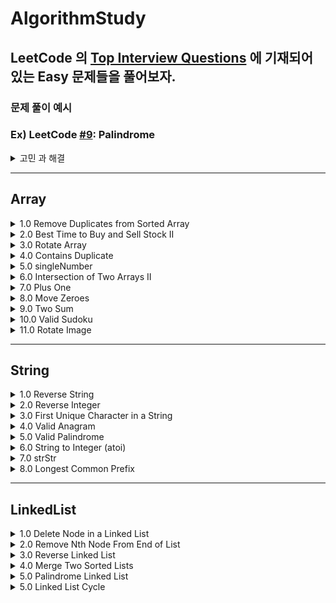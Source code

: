 # AlgorithmStudy

## LeetCode 의 [Top Interview Questions](https://leetcode.com/explore/interview/card/top-interview-questions-easy/) 에 기재되어 있는 Easy 문제들을 풀어보자. 

### 문제 풀이 예시 
### Ex) LeetCode [#9](https://leetcode.com/problems/palindrome-number/): Palindrome
<details>
<summary> 고민 과 해결</summary>
- 어떻게 x 의 integer 값을 뒤집을까?
 
    1.0: x 값을 10 으로 나눈 나머지 값, 첫째 (1의) 자리 값을 저장한다. 
    
    2.0: 10 으로 x 값을 나눈다 
    
    3.0: x 가 0 이 될때까지 1,2 번 프로세스를 반복한다. 
    
- x 가 음수일때는 어떻게 처리할까?
    - 음수일경우 어느조합이 오든 Palindrome(회문) 조건이 성립하지 않음으로 false 를 반환하게 처리.

- String 으로 변환을 하지 않고 어떻게 [Int] 에 있는 값들을 하나의 integer 값으로 만들수 있을까?
    - map 을 사용해서 해결
        
        ex) digit = [1,2,1] 
        
         digit.reduce(0,{$0*10 + $1}) 
        
        → 0 * 10 + 1 = 1 
        
        → 1 * 10 + 2 = 12 
        
        → 12*10 + 1 = 121
        
</details>

---- 
## Array
<details>
<summary>1.0 Remove Duplicates from Sorted Array</summary>

 [문제링크](https://leetcode.com/explore/interview/card/top-interview-questions-easy/92/array/727/)

 ### 고민 과 해결

- 이문제는 2가지의 유형으로 접근했다.

- 1.0 중복된 요소를 삭제하고 그 배열의 크기를 리턴해준다. (문제가 원하는 방법이 아님)
> Set 을 사용해서 배열의 중복된 요소를 없앤뒤 다시 increment 순서로 sort 해준다. 
```swift 
func removeDeplicates(_ nums: inout [Int]) -> Int { 
  nums = Array(Set(nums).sort({$0 < $1}))
  return nums.count
}
```

- 2.0 하지만 문제 지문에서 다음과 같이 명시했듯이 `"Since it is impossible to change the length of the array in some languages"`, 어떤 언어에선 배열의 크기를 바꿀수없다. 따라서 "In-place" 방식을 사용하여 문제를 해결하라고 한다. 

`고민`: 어떻게 중복된요소를 배열의 크기를 유지하면서 걸러낼수있을까?

### 시도1
> 접근 방식: 배열을 순회하면서 다음 요소값과 값이 같다면 다음요소의 값을요소값의 range 외 값으로 설정해주고 마지막에 filter 해준다. 

> 결과: 연속해서 2개 이상의 요소가 같은 값이면 중복된값을 바꾸어 줄수 없음 -> ex) [1,1,1] -> [1,101,1] 

### 시도2

> 접근방식 
> - `pointer` 라는 변수로 순서대로 정렬되어있는 요소들의 마지막 인덱스를 가르킨다. -> 초기값을 1로 설정해두어 0번째 요소와 비교가능하게 설정.
> - 배열을 순회하면서 중복으로 나열되어 있는 값과 다른값이 나올경우 배열의 `pointer` 인덱스에 바뀐 값을 대입해준다. 
> - 결과적으로 중복된 요소일때는 pass, 다른요소일때는 pointer 를 사용해 배열의 앞부분부터 순서대로 채워준다. 

```swift 
func removeDeplicates(_ nums: inout [Int]) -> Int { 
   var pointer = 1 
   for i in 1..<nums.count { 
    if nums[i] != nums[i-1] { 
     nums[pointer] = nums[i]
     pointer += 1
    }
   }
  return pointer
}
```

<img width="507" alt="image" src="https://user-images.githubusercontent.com/36659877/187836546-a099bf1a-06bf-43e0-81f2-704524dd5cf7.png">
</details>

 

<details>
<summary> 2.0 Best Time to Buy and Sell Stock II </summary>

`고민`: Brute Force 방법 말고 어떻게 문제에 접근할수 있을까? 

`근거`: Stock 을 산 날부터 팔아서 profit 을 낼수 있는 모든 경우의 수를 계산 해야하기 때문에 time complexity 가 On^n 이 된다. 

### 시도 
> `접근방식1`: 배열을 순회하면서 각 날짜마다 최대의 profit 을 더해준다. 

> `결과`: 한 날짜의 최대 profit 을 주는 selling 날짜만 구하면 다른 날짜에 팔아서 생기는 profit 의 조합을 구할수 없게 된다. 밑에 그림을 보면 `valley(i)` 와 `peak(j)` 값만 계산해준것과 같다.  

> `접근방식2`: Net Profit 구하기. 주어진 배열의 stock price 값들을 가지고 나올수 있는 profit 의 합을 구하는 방식이다. 

<img width="685" alt="image" src="https://user-images.githubusercontent.com/36659877/188079868-3036dfc6-5ade-49a0-835f-3e9da37bbf43.png">

> `결과`: 성공.

```swift
class Solution {
    func maxProfit(_ prices: [Int]) -> Int {
       var profit = 0 
       for i in 1..<prices.count { 
         if price[i] > price[i-1] { 
           profit += price[i] - price[i-1]
         }
       } 
       return profit
    }
}
```

Time Complexity =  `O(n)`

Space Complexity = `O(1)`
</details>

<details>
<summary>3.0 Rotate Array </summary>

[문제링크](https://leetcode.com/explore/interview/card/top-interview-questions-easy/92/array/646/)

`고민`: 오른쪽으로 요소를 옮길때 어떻게 다음 값을 저장해서 그 다음 인덱스에 대입해줄수 있을까? 

### 시도1
> 접근 방식: Extra Memory 를 사용해서 해결하는 방법
- 1.0 k 값의 range 는 0 <= k <= 10^5 이기 때문에 전체 배열의 크기와 나누어 떨어진 값을 구한다. (이 나머지 값은 오른쪽으로 shift 되어지는 횟수이다)

- 2.0 기존배열에 N 만큼 shift 되면 어떤 패턴을 갖는지 확인해본다. 
ex) Given : [1,2,3,4,5,6,7] , shift right by 3
-> [5,6,7,1,2,3,4], 예제배열의 패턴을 살펴보았을때 배열을 [5,6,7] 과 [1,2,3,4] 로 나눌수 있다. 

- 4.0 Nums 와 같은 크기를 가진 임시배열 `temp` 를 만들고 [5,6,7], [1,2,3,4] 를 차례대로 넣어줄수 있는 알고리즘을 생각해본다.
-> 오른쪽으로 3번 shift 하라는 k 값을 사용해 기존 nums 배열에서 [5,6,7] 을 빼내어 temps 에 넣어준다. 

- 5.0 나머지 [1,2,3,4] 의 값을 temp 에 넣어준뒤 nums 배열을 업데이트 시켜준다. 

> 결과: 

```swift

func rotateArray(_ nums: inout [Int], _ k: Int) { 
 //Shift 될 값을 계산 
 var offSet = k % nums.count 
 
 //nums 의 크기만큼 temp 배열생성 
 var temp = Array(repeating: 0, count: nums.count)
 
 //Temp 배열의 인덱스를 tracking 해줄 값
 var index = 0
 
 //nums 끝을 기준으로 offSet 값만큼 temp 에 넣어준다. 
 for i in (nums.count - offset)..<nums.count {
  temp[index] = nums[i] 
  index += 1
 }
 
 //nums 의 시작을 기준으로 offSet 값만큼 temp 에 넣어준다. 
 for j in 0..<(nums.count-offSet) { 
  temp[index] = nums[j]
  index += 1
 }
 
 //nums 업데이트
 for k in 0..<nums.count { 
  nums[k] = temp[k]
 }
 
}


//번외 LeftShift 일 경우
//Given [1,2,3,4,5,6,7], leftShift by 2 -> [3,4,5,6,7,1,2] 
//배열을 [3,4,5,6,7] 과 [1,2] 로 나눌수 있다. 
//temp 를 사용하여 [3,4,5,6,7], [1,2] 를 순서대로 대입할수 있게 로직을 구현한다. 

func leftRotateArray(_ nums: inout [Int], _ k: Int) {
 var offSet = k % nums.count 
 var temp = Array(reapting:0, count: nums.count) 
 var index = 0 
 
 for i in offSet..<nums.count { 
  temp[index] = nums[i]
  index += 1
 }
 
 for j in 0..<offSet { 
   temp[index] = nums[j]
   index += 1
 }
 
 for k in 0..<nums.count { 
  nums[k] = temp[k]
 }
 
}

```
> Left Shift 와 Right Shift 은 기준점은 시작점으로 할건지, 마지막 요소 로 할건지로 구분할수 있다. 

Time Complexity = O(n) 

Space Complexity = O(n)

### 시도2

> 접근 방식: Element 를 하나씩 Shift 하는 방법
 
- k 값의 range 는 0 <= k <= 10^5 이기 때문에 전체 배열의 크기와 나누어 떨어진 값을 구한다. (이 나머지 값은 오른쪽으로 shift 되어지는 횟수이다)
- Left Shift 인경우 현재 배열의 첫번째 요소를 저장해놓았다가 요소를 하나씩 왼쪽으로 옮긴후에 마지막 요소에 저장한 첫번째 값을 넣어주면된다. 이것을 k 번 반복하면되는데
 문제는 Right Shift 라는것이다. 
- `i + 1` 요소를 `i` 번째 인덱스에 넣는건 가능하지만 그 반대는 불가능하다. (i + 1 에 i 번째 요소가 중복해서 할당됨)  
- 따라서 nums 을 `reversed()` 시켜서 문제를 풀었다. 

> 결과: 
```swift 
func rotate(_ nums: inout [Int], _ k: Int) {
   var offSet = k % nums.count
 
   //Nums 배열을 뒤집어 준다. 
   nums = nums.reversed()
 
   while offSet > 0 { 
      let temp = nums.first! 
      for i in 0..<nums.count {
        nums[i] = nums[i+1]
        nums[nums.count-1] = temp
        offSet -= 1
      }
   {
                              
   //Nums 배열의 순서 원상복구
   nums = nums.reversed() 
} 
 
```
time Complexity = On*k
                              
space Complexity = O(1)

### 시도3

> 접근 방식: Juggling Alogrithm 을 사용. 

- 시도2 은 outer loop (k 번 실행되는 loop) 과 inner loop (각 요소마다 shift 하기위해 실해되는 loop) 때문에 `On*k` 의 시간복잡도를 가지게 됐다. 
- Juggling Alogrithm 은 배열의 길이 n, shift 되는 횟수 k 의 GCD (최대공약수) 를 구하여 outer loop 을 만든다. 
- Inner loop 에는 k 의 값만큼 떨어진 인덱스에 할당된 알맞은 배열의 요소을 할당시킨다. 
 
 
> 결과 
 
```swift 
 
func gcd(_ a: Int, _ b: Int) -> Int {
  if b == 0 {return a} 
  else{
   return gcd(b,a%b)
  }
}
 
func rotateArray(_ nums: inout [Int], _ k: Int) { 
 let offSet = k % nums.count
 
 for i in 0..<gcd(nums.count, offSet) { 
   let temp = nums[i]
   //j = index of array that is to be replaced
   var j = i 
   while true { 
     //d = pointing the next element to be shifted
     //nums.count - offSet is used for right shift, 
     //(j-offSet) % offSet can be used for left shift
     let d = (j+(nums.count-offSet)) % nums.count
     if d == j {break}
     nums[j] = nums[d]
     j = d
   }
   nums[j] = temp
 }
} 
```
 
ex1) k 값이 배열길이의 약수 일경우 


nums = [1,2,3,4,5,6], k = 2              
gcd = 2 (number of outer loop iteration)

@1st pass
`temp = 1`
 
|j|d|nums|
|---|---|------|
|0|4|[5,2,3,4,5,6]|
|4|2|[5,2,3,4,3,6]|
|2|0|[5,2,1,4,3,6]|
 

@2nd pass
`temp = 2`
 
|j|d|nums|
|---|---|------|
|1|5|[5,6,1,4,3,6]|
|5|3|[5,6,1,4,3,4]|
|3|1|[5,6,1,2,3,4]|
 
Time Complexity = O(N) 
                              
Space Complexity = O(1) 
                              
</details>

 <details>
  
 <summary> 4.0 Contains Duplicate </summary>
  
  
 `고민` = 시간 복잡도와 공간복잡도를 효율적으로 사용해서 문제를 풀어 봐야겠다. 
  
  ### 시도 
  
  > 접근 방식
  
  - 2중 for loop = 시간복잡도 On^2 (너무 김)
  
  - 디셔너리 = 시간복잡도 O(N), 이지만 Memory 를 많이 잡아먹음 
  
  - Set =  시간복잡도 O(N),  디셔너리 보다 적게 memory 사용. 
  
  > 결과 
  ```swift
  var set = Set<Int>()
  for num in nums {
    if set.contains(num) {return true}
    set.insert(num)
  }
  return false
  ```
  
 </details>
  
  
  <details>
   <summary> 5.0 singleNumber </summary> 
   
   > 접근방식 

   1.0 Using Dictionary 
   ```swift 
   func singleNumber(_ nums:[Int]) -> Int {
    var counter: [Int: Int] = [:]
     for num in nums {
       if let count = counter[num] {
         counter.updateValue(count + 1, forKey: num)
       }else {
         counter.updateValue(1, forKey: num)
       }
     }
     if let res = counter.first(where: {$0.value == 1}) {
       return res.key
     }
   return 0
   }
   ```
 
 2.0 Using Set 
   
 ```swift
 func singleNumber(_ nums:[Int]) -> Int {
   var set = Set<Int>()
    for num in nums {
      if set.contains(num) {
        set.remove(num)
      }else {
        set.insert(num)
      }
    }
   return set.first!
  }
 ```  
  </details>
  
<details> 
<summary> 6.0 Intersection of Two Arrays II </summary> 

### 시도1

> 접근방식 : Brute Force 

- 두배열의 요소를 순서대로 하나씩 비교하여 같은 값을 `res` 배열에 더해주는 방식으로 문제를 해결 했다. 

> 결과 

```swift 
func intersect(_ nums1: [Int], _ nums2: [Int]) -> [Int] {
  var res: [Int] = [] 
  var outter = nums1.count >= nums2.count ? nums2: nums1
  var inner = nums1.count >= nums2.count ? nums1: nums2
  var m = outter.count
  while m > 0 {
    let lastElement = outter.last!
    if let matchedIndex = inner.firstIndex(where: {$0 == lastElement}) {
      res.append(lastElement)
      inner.remove(at: matchedIndex)
    }
    outter.removeLast()
    m -= 1
  } 
  return res
} 
```

Time Complexity = O(N*M)

Space Complexity = O(1) (idealy) 
 
 
 ### 시도2

> 접근방식 : Binary Search  

- 시도 1 에서 같은 요소를 찾는 방법으로 `firstIndex` 메소드를 사용했는데, binary search 를 사용해서 `O(nlogn + mlogn)` Time Complexity 를 개선 해보자.

> 결과 

```swift 

func binarySearch(_ arr: [Int], _ value: Int, _ low: Int, _ high: Int) -> Int {
  
  if low > high {return -1}
  
  let mid = (low + high) / 2
  if arr[mid] == value {
    return mid
  }
  else if arr[mid] > value {
    return binarySearch(arr, value, low, mid - 1)
  }
  else if arr[mid] < value {
    return binarySearch(arr, value, mid + 1, high)
  }
  return -1
}


func intersect(_ nums1: [Int], _ nums2: [Int]) -> [Int] {
  var res: [Int] = [] 
  var outter = nums1.count >= nums2.count ? nums2: nums1
  var inner = nums1.count >= nums2.count ? nums1: nums2
  var m = outter.count
  while m > 0 {
    let lastElement = outter.last!
    inner = inner.sorted(by: <)
    let matchedIndex = binarySearch(inner, lastElement, 0, inner.count - 1)
    if matchedIndex >= 0 {
      res.append(lastElement)
      inner.remove(at: matchedIndex)
    }
    outter.removeLast()
    m -= 1
  }
  return res
} 
```

Time Complexity = `O(nlogn + mlogn)`

Space Complexity = O(1)
</details> 


<details> 
 <summary> 7.0 Plus One </summary> 
 
 [문제 링크](https://leetcode.com/explore/interview/card/top-interview-questions-easy/92/array/559/)
 
 `고민` = String 을 Integer 로 변환 해서 계산하면, Integer 의 limit을 넘을수가 있다. 따라서 배열 자체로 계산하는 방법을 고민해봤다.

  > 접근방식 
  
  - 주어진 digits 배열의 끝부터 1 을 더한 값이 9 를 넘으면 carry 를 1, 아니면 carry 를 0 으로 설정해주어 다음 요소를 계산하는 방식으로 접근했다. 
  
  - 마지막 요소부터 시작해서 첫번째 요소에 도달했을때의 값과 carry 로 넘어온 값을 더해 10 이 된다면 결과값을 담은 `res` 배열에 [0,1] 을 할당했다. 
  
  - 끝으로 `res` 배열을 reverse 해서 반환. 
  
  > 결과 


```swift
func plusOne(_ digits: [Int]) -> [Int] {
  var res: [Int] = []
  var carry = 1
  var index = digits.count - 1
  while index > -1 {
    let sum = digits[index] + carry
    if index == 0 && sum > 9 {
      res += [0,1]
    }else if sum > 9 {
      carry = 1
      res.append(0)
    }else {
      carry = 0
      res.append(sum)
    }
    index -= 1
  }
  return res.reversed()
}
```
Time Complexity = `O(n)`

Space Complexity = `O(n)`
 
</details> 

 <details> 
  <summary> 8.0 Move Zeroes </summary> 
  
  [문제 링크](https://leetcode.com/explore/interview/card/top-interview-questions-easy/92/array/567/)
  
  > 고민 
  - Extra Memory 를 사용하지 않고 Inplace 방식으로 알고리즘을 어떻게 구현 할까?
  - O(N) 으로 구현 해보자 
  
  ### 시도 
  
  > 접근 방식 
  
  - 배열은 순회 할때 필요한 `i` 와 0 의 위치를 가르켜줄 `pointerToZero`, Two Pointer 를 사용한다. 
  - 배열을 순회 할때 `i` 번째 요소가 0 이 아닐시 다음 요소로 넘어 간다. 이로써 배열의 첫 0 을 i 번째 요소와 바꿀수 있게 된다. 
  
  > 결과 
  
  ```swift 
  func moveZeroes(_ nums: inout [Int]) {
   var pointerToZero = 0
   for i in 0..<nums.count {
     if nums[i] == 0 {continue}
     nums.swapAt(i, pointerToZero)
     pointerToZero += 1
   }
  }  
  ```
  Time Complexity = `O(n)`

  Space Complexity = `O(1)`
  
 </details>
 
  <details>
   <summary> 9.0 Two Sum </summary>
   
   [문제 링크](https://leetcode.com/explore/interview/card/top-interview-questions-easy/92/array/546/)
   
   > 고민 
   - 시간복잡도 `O(n^2)` 이하로 문제를 풀수 있을까? 
   
   ### 시도
   > 접근 방법
   - 딕셔너리를 사용해서 문제를 해결하려 한다. 
   - nums 를 순회 하면서 `Target - nums[i]` 을 디셔너리의 Key 로, value 는 i 값으로 할당한다. 
   - 디셔너리의 key 값에 nums[i] 의 요소가 있는지 확인한다. 이값을 x 라고 한다면, `Target - nums[i] = x`, `x + nums[i] = Target` 이 성사한다. 
   - i 와 저장되어 있는 딕셔너리의 value 값을 리턴 한다. 
   
   ```swift
   func twoSum(_ nums: [Int], _ target: Int) -> [Int] {
    var dict: [Int:Int] = []
    
    for (index, value) in nums.enumerated() { 
     guard let matchedRemainingIndex = dict[value] else {
      dict.updateValue(index, forKey: target - value)
      continue
     }
     return [index, matchedRemainingIndex]
    }
   }
   ``` 
   
  Time Complexity = `O(n)`

  Space Complexity = `O(n)`
   
  </details>
  
  <details> 
   <summary> 10.0 Valid Sudoku </summary> 
   
   [문제 링크](https://leetcode.com/explore/interview/card/top-interview-questions-easy/92/array/769/) 
    
   > 고민 
   
   - `문제요약` : 이문제는 valid 한 스도쿠인것을 확인하기 위해서 row, column, square(3x3) 안에 있는 요소들이 1~9 까지 겹치는지 확인하는 문제였다.
   - 1.0 스도쿠 배열 순회 방법 
   - 2.0 어떤 자료구조로 중복 확인을 해줄까? 
   - 3.0 row, column, square 를 체크해야하는데 어떤 순서로 체크를 해줄까?
   - 4.0 square 체크를 어떤식으로 해야하나? 
   
   > 해결 
   
   - 1.0 스도쿠 배열 순회 방법 
    - 아래와 같이 스도쿠 배열이 주어지면 가장 쉽게 모든 배열의 요소를 순회할수 있는 가장 쉽고 직관적인 방법은 brute force 방법으로 진행하는것이였다. 
    - row, column 의 요소를 지정하기 위해 i 번째 row 를 기준으로 row 에 있는 요소들을 j 로 지정했다.
    
 <img width="887" alt="image" src="https://user-images.githubusercontent.com/36659877/189093056-877dde48-83be-4842-98fd-21bea9f9fe31.png">
   
   - 2.0 어떤 자료구조로 중복 확인을 해줄까?
     - swift 에는 array, set, dictionary 를 이용하여 중복된 요소가 있는지 확인하는 `contains` 메서드를 사용할수 있다. 
     - 이중 최적의 time complexity 를 갖는 자료구조로 선택했다. 
       - array: O(n) 
       - set: O(1) 
       - dictionary: O(1)
     - `set` 과 `dictionary` 는 `hashing` 을 사용해 O(1) 의 시간복잡도로 중복된 요소를 찾을수 있었다. 이중 `dictionary` 는 `key`, `value` 값을
     할당해주어야 하기 때문에 `set` 보다 메모리를 많이 사용하게 된다. 
     - 따라서 `set` 으로 중복확인을 진행했다.
     
  - 3.0 row, column, square 를 체크해야하는데 어떤 순서로 체크를 해줄까?
    - 생각해보니 row, column, square 를 체크하는 순서에 상관없이 중복요소가 있다면 false 를 반환해주면 된다.
    
  - 4.0 square 체크를 어떤식으로 해야하나? 
     - 순회하는 방법으로 brute force 를 사용하기 때문에 squareSet 에 들어갈 요소들을 innerloop 에서 지정 해주어야한다. 
     - 이때 innerloop 은 row 요소들을 순회하기 때문에 row 요소들을 3개 씩 나누어서 sqaureSet 에 할당해주는게 직관적이라 생각했다. 
     - 할당해주려는 과정에서 겪은 문제는 row 의 요소를 순회할때 i 번째 있는 row 에 있는 모든 요소들을 sqaureSet 에 넣어주어야 했었다. 
     
       - 기존에 생각했던 중복확인 방법  
     <img width="778" alt="image" src="https://user-images.githubusercontent.com/36659877/189089994-49088c2f-aa1b-4bd7-a0d9-90107f5aa1dc.png">
     
       -> 문제 : loop 에서 i번쨰 row 요소 전체를 순회 하기 때문에 squareSet 하나씩 검사하는것은 불가능.
     
     - row 에 있는 모든 요소들을 sqaureSet 에 집어 넣기 위해선 3개의 sqaureSet 이 필요했다. 
     따라서 `var squareSet = Array(repeating: Set<Character>(), count: (board.count/3))` 와 같이 squareSet 을 초기화 해주었고 i번째 row 를 순회 할때 3개씩 요소를 끊어서 sqaureSet 에 할당해주었다. 
     
    <img width="1100" alt="image" src="https://user-images.githubusercontent.com/36659877/189092565-2fe9c6ff-1c55-4cd1-89e2-dba07c3ad0db.png">
  
  
    > 결과 
   
```swift
    func isValidSudoku(_ board: [[Character]]) -> Bool {
  var itemCount = 0
  var squareSet = Array(repeating: Set<Character>(), count: (board.count/3))
  for i in 0..<board.count {
    var rowCheckSet: Set<Character> = Set<Character>()
    var colCheckSet: Set<Character> = Set<Character>()
    
    // Checking Squares, Rows, Column in sequence
    for j in 0..<board[i].count {
      let rowElement = board[i][j]
      let colElement = board[j][i]
      itemCount += 1
      let index = j/3
      
      //Checking Squares
      if checkDuplicate(val: rowElement, on: squareSet[index]) {
        squareSet[index].insert(rowElement)
      }else {
        print("detected Duplicates within the square!")
        return false
      }
      
      //Checking Rows
      if checkDuplicate(val: rowElement, on: rowCheckSet) {
        rowCheckSet.insert(rowElement)
      }else {
        print("detected Duplicates within the rows!")
        
        return false
      }
      
      //Checking Columns
      if checkDuplicate(val: colElement, on: colCheckSet) {
        colCheckSet.insert(colElement)
      }else {
        print("detected Duplicates within the columns!")
        return false
      }
    }
    //3개의 rows 씩 잘라서 진행.
    if itemCount % 27 == 0 {
      for i in 0..<squareSet.count{
        squareSet[i].removeAll()
      }
    }
    
    rowCheckSet.removeAll()
    colCheckSet.removeAll()
  }
  return true
  
}


func checkDuplicate(val: Character, on set: Set<Character>) -> Bool {
  if val == "." {return true}
  else if set.contains(val){
    return false
  }
  return true
}
```

Time Complexity = `O(n^2)`

Space Complexity = `O(n)`

  </details>
  
  <details> 
  <summary> 11.0  Rotate Image </summary> 
  
  [문제링크](https://leetcode.com/explore/interview/card/top-interview-questions-easy/92/array/770/)
  
  > 고민 
  - 어떤식으로 element 을 회전시에 배치해야할지 고민
  - n*n 의 배열을 어떻게 순회 해야할지 고민 
  - Element 회전 알고리즘 세우기
  
  > 해결 
  
  > 1.0 어떤식으로 element 을 회전시에 배치해야할지 고민
  전반적인 배열의 요소를 배치하는것은 아래의 그래프처럼 i 번째 row 를 순회 하면서 각각의 요소를 각변에 계산된 좌표에 값을 할당한다. 

<img width="932" alt="image" src="https://user-images.githubusercontent.com/36659877/189478006-1cfb6d97-d3d1-42de-a969-fb8075f2da9e.png">

  
  > 2.0 n*n 의 배열을 어떻게 순회 해야할지 고민
  - 일단 i 번째 row 를 순회 하고, j 번째 요소를 순회 할 outter loop 과 inner loop 이 필요하다. 
  - `outer loop`: n 개의 row 를 어떻게 순회 할까? 
    - 필요한 row 의 개수는 몇개 인가? 
      - 4x4 배열 일때를 가정해보자 
      - 아래 그림처럼 2개의 사각형으로 나눌수가 있다. 그리고 row 의 정보만으로 모든 요소를 돌면서 rotate 이 가능하다.
      
     <img width="883" alt="image" src="https://user-images.githubusercontent.com/36659877/189478013-6f081678-1499-42d1-8865-1c276a0b4e41.png">

      
      - n 이 4 일때, `i = 0,1` 위 그림처럼 두번의 row 를 순회 할것이다. 그렇다면 다른 케이스를 한번 생각해보고 outer loop 공식을 세워보자.
      
      |n|i|
      |---|-----|
      |1|(0)|
      |2|(0)|
      |3|(0,1)|
      |4|(0,1)|
      |5|(0,1)|
      |6|(0,1,2)|
      |10|(0,1,2,3,4)|
      
      - 위 테이블 n 과 i 값을 분석해보면 `i = 0..<N/2` 공식을 추론 할수 있었다. 
      - `inner loop`: 몇개의 요소를 각 row 에서 순회 해야할까? 
      - 두개의 사각형으로 나누면 외부의 사각형은 `0 부터 N-1` 까지의 indexing 이 필요하다. 
      - 내부 사각형에서는 외부사각형에서 회전한 값을 건들이지 말아야한다. `j = N-i-1` 을 inner loop 에 할당해주면 주어진 요구사항에 마추어 j 요소의 순회를 가능하게 할수있다.
      
   <img width="909" alt="image" src="https://user-images.githubusercontent.com/36659877/189477172-63115e8a-6b2a-4942-ac03-5a2c22233d0d.png">
 
  > 3.0 Element 회전 알고리즘 세우기
  - 1.0 에서 찾은 방법을 어떤 로직을 사용해서 구현해야할까? 
  - 일단 전체적인 알고리즘의 흐름은 아래와 같다. 
  - `ex) i = 0, j  = 0`
  <img width="904" alt="image" src="https://user-images.githubusercontent.com/36659877/189478459-9530b5fd-8732-405d-9295-67bec9855dd5.png">
  
  ```swift 
  //Top 에 있는 요소를 temp 에 저장 
  let temp = matrix[0][0]
  
  //Top 에 있는 요소에 할당 
  matrix[0][0] = matrix[3][0]
  
  //Left 에 있는 요소에 할당 
  matrix[3][0] = matrix[3][3]
  
  //Bottom 에 있는 요소에 할당 
  matrix[3][3] = matrix[0][3]
  
  //Right 에 있는 요소에 할당 
  matrix[0][3] = temp
  ```
  
  - 위 코드를 모든 i,j 의 값이 들어올때 rotate 될 자리의 index 를 계산해야하는데, 몇개의 예시를 만들어 패턴을 찾고 로직을 만들어보자 
  
  ```
  // i = 0, j = 0 
  //Top 에 있는 요소를 temp 에 저장 
  let temp = matrix[0][0]
  
  //Top 에 있는 요소에 할당 
  matrix[0][0] = matrix[3][0]
  
  //Left 에 있는 요소에 할당 
  matrix[3][0] = matrix[3][3]
  
  //Bottom 에 있는 요소에 할당 
  matrix[3][3] = matrix[0][3]
  
  //Right 에 있는 요소에 할당 
  matrix[0][3] = temp
  
  
  // i = 0, j = 1
  //Top 에 있는 요소를 temp 에 저장 
  let temp = matrix[0][1]
  
  //Top 에 있는 요소에 할당 
  matrix[0][1] = matrix[2][0]
  
  //Left 에 있는 요소에 할당 
  matrix[2][0] = matrix[3][2]
  
  //Bottom 에 있는 요소에 할당 
  matrix[3][2] = matrix[1][3]
  
  //Right 에 있는 요소에 할당 
  matrix[1][3] = temp


  //i = 0, j = 2 
  //Top 에 있는 요소에 할당 
  matrix[0][2] = matrix[1][0]
  
  //Left 에 있는 요소에 할당 
  matrix[1][0] = matrix[3][1]
  
  //Bottom 에 있는 요소에 할당 
  matrix[3][1] = matrix[2][3]
  
  //Right 에 있는 요소에 할당 
  matrix[2][3] = temp
  ```
  
  > 해결
  
  - 위 패턴을 각각 의 side 마다 분석하면 아래와 같은 로직으로 문제를 해결할수 있다. 
  
  ```swift 
  
func rotate(_ matrix: inout [[Int]]) {
  
  let N =  matrix.count
  
  for i in 0..<N/2 {
    
    for j in i..<N-1-i {
      //Store the First element in square
      let temp = matrix[i][j]
      
      //Allocate top Element
      matrix[i][j] = matrix[N-j-1][i]
      
      //Allocate Leftside Element
      matrix[N-j-1][i] = matrix[N-i-1][N-j-1]
      
      //Allocate bottom element
      matrix[N-i-1][N-j-1] = matrix[j][N-i-1]
      
      
      
      //Allocate rightside element
      matrix[j][N-i-1] = temp
      
    }
  }
  
}

```

Time complexity = `O(n^2)`

Space complexity = `O(n)`

  </details>
  
---

## String 

<details> 

<summary> 1.0 Reverse String </summary> 

[문제 링크](https://leetcode.com/explore/interview/card/top-interview-questions-easy/127/strings/879/) 

> 고민 
- reverse 를 사용하지 않고 문제를 해결할수 있는 방법이 있을까? 


> 해결 
- two Pointer 를 사용해서 문제를 해결 했다. 


### 시도 

- 배열의 첫번째 요소 부터 가르키는 포인터를 `pointer` 라고 불렀다. 
- 배열의 마지막 요소 부터 가르키는 포인터를 `index` 라고 불렀다. 
- while 문을 사용해서 문제를 해결하려고 시도 했다. 
   - 예시로 주어진 배열의 문장은 `["H","E","L","L","O"]` -> 길이가 5인 배열이였다. 
   - while 의 컨디션을 아래와 같이 주었고, 예시로주어진 배열은 해결할수 있었다. 
   ```swift 
   var pointer = 0 
   var index = arr.count - 1 
   
   while index != pointer { 
   
     arr.swapAt(index, pointer) 
     index -= 1
     pointer += 1
    }
   }
   ```
   - 하지만 배열의 크기가 홀수 일때 index 와 pointer 가 같아지는 시점이 없기 때문에 while 문 컨디션을 아래와 같이 수정해주었다. 
   
> 결과 

   ```swift 
   
   var pointer = 0 
   var index = arr.count - 1 
   
   while index >= pointer { 
   
     arr.swapAt(index, pointer) 
     index -= 1
     pointer += 1
    }
   }
   
   ```
 
 Time complexity = `O(logn)`
 
 Space complexity = `O(1)`
 
</details> 


<details> 

<summary> 2.0 Reverse Integer </summary> 

[문제 링크](https://leetcode.com/explore/interview/card/top-interview-questions-easy/127/strings/880/)

> 고민 
- 10 나눈 나머지 값을 어떻게 하면 알맞은 자리수에 할당할수 있을까? 


> 해결 

### 시도1 
- [String] 을 사용해서 1의 자리에서 부터 계산된 나머지값을 append 시켜준다음 joined 해준다. 

```swift 

func reverse(_ x: Int) -> Int {
  var val = abs(x)
  let sign = x > 0 ? 1:-1
  var digits:[String] = []
  
  while val != 0 { 
    let remainder = val % 10 
    val = val / 10 
    digits.append(String(remainder)!)
  }
  
  let reversedValue = signed * Int(digits.joined())!
}

```
 - 문제 : Extra memory 를 사용함. 
 
 
 ### 시도2
 
 - `reversedValue` 를 먼저 선언하고 iteration 마다 10 을 곱해주고 나머지 값을 더해주는 로직을 적용
 
 > 결과 
 
 ```swift 
 
 func reverse(_ x: Int) -> Int {
  var val = abs(x)
  let sign = x > 0 ? 1:-1
  var reversedValue = 0
  
  while val != 0 {
    let remainder = val % 10
    val = val / 10
    reversedValue = reversedValue * 10 + remainder
  }
  
  reversedValue *= sign
  if reversedValue >= Int32.max-1 || reversedValue <= Int32.min
  {return 0}
  
  return reversedValue
 } 
 
 ```
 
 Time complexity = `O(n)`
 
 Space complexity = `O(n)`

</details>

<details> 
 <summary> 3.0 First Unique Character in a String </summary> 
 
 [문제 링크](https://leetcode.com/explore/interview/card/top-interview-questions-easy/127/strings/881/)
 
 > 고민 
 - 중복된 요소의 개수를 어떻게 count 할까? 
 
 > 해결
 - 딕셔너리를 이용해 문제해결 
 > 1.0 `s` 를 순회하여 dictionary 에 `key = letter` , `value = count` 를 할당.
 
 > 2.0 `s` 를 다시한번 순회하여 각 요소를 dictionary 의 key 값에 넣어 중복된 count 값을 비교한다.
 
 > 3.0 count 값이 1인 index 를 리턴 
  
 > 결과  
 
 ```swift 
 
 func firstUniqChar(_ s: String) -> Int {
  
  var dict:[Character:Int] = [:]
  
  for character in s {
    if dict[character] != nil, let count = dict[character] {
      dict.updateValue(count + 1, forKey: character)
    }else {
      dict.updateValue(1, forKey: character)
    }
  }
  
  for (index,character) in s.enumerated() {
    if dict[character] == 1 {
      return index
    }
  }
  return -1
}

```

Time Complexity = `O(n)`
Space Complexity = `O(n)`
 
</details>



<details> 
 <summary> 4.0 Valid Anagram </summary> 
 
 [문제링크](https://leetcode.com/explore/interview/card/top-interview-questions-easy/127/strings/882/) 
 
 > 고민 
 - 어떻게 주어진 두개의 string 에서 각각의 character 일치하는지 알수 있을까? 
 
 
 > 해결 
 
 ### 시도1 
 
 - Set 을 이용해서 문제를 풀려고 했으나, 중복된 character 의 개수도 일치해야한다는것을 깨닫고 다른 방법을 찾아봤다. 
 
 
 ### 시도2 
 
 - Character 는 고유한 unicode 로 이루워져있다. 
 - 이 값을 사용해서 각 단어를 sort 해준다음 비교하면 각 string 을 구성하는 characters 가 일치하는지 알수 있지 않을까 해서 시도함. 
 
 > 결과 
 
 ```swift 
 func isAnagram(_ s: String, _ t: String) -> Bool {
  return s.sorted(by: {$0 < $1}) == t.sorted(by: {$0 < $1})
 }
 ```
 
 TimeComplexity = `O(NlogN)`
 
 SpaceComplexity = `O(1)`

</details>


<details> 
 <summary> 5.0 Valid Palindrome </summary> 
 
 [문제링크](https://leetcode.com/explore/interview/card/top-interview-questions-easy/127/strings/883/) 
 
 > 고민 
 - 어떻게 알파벳 과 숫자를 필터링 해야하나?
 
 > 해결
 - `CharacterSet` 의 `alphanumerics` 을 사용해서 필터링 과정을 거쳐 알파벳 과 숫자를 필터링 해준다. 
 - 이때 주어진 스트링을 unicodeScalars 로 변환 시켜주어 필터링 해주어야한다. 
 - [참조](https://forums.swift.org/t/removing-characterset-characters-from-a-string-seems-hard/47935)
 
 > 결과 
 
 ```swift
 
 func isPalindrome(_ s: String) -> Bool {
  let result = String(s.unicodeScalars.filter({CharacterSet.alphanumerics.contains($0)})).map({$0.lowercased()})
  let reversed = result.reversed()
  return result.joined() == reversed.joined()
 }

 ```

Time Complexity = `O(n)`
Space Complexity = `O(1)`
 
</details> 

<details>

 <summary> 6.0  String to Integer (atoi) </summary> 
 
 [문제 링크](https://leetcode.com/explore/interview/card/top-interview-questions-easy/127/strings/884/)
 
 > 고민 
 
 - `' '`, `'+'`, `'-'`, and `'.'` 값들을 어떻게 필터링 해줄까? 


> 해결 

- 1.0 문자열 앞에 `' '` 을 없애 주기 위해 `trimmingCharacters` 을 사용해서 whiteSpace 들을 제거했다. 
- 2.0 문자열 앞에 `'+'`, `'-'` 를 필터링해주기 위해 `prefix()` 메소드를 사용했다. 
- 3.0 나머지 문자열에서 제일 앞에 위치한 숫자만 뽑아내야한다. -> 모든숫자는 Ascii code 로 손쉽게 구별할수 있으므로 `48~57` 까지의 ascii value 만 꺼내서 계산해주었다. 

```swift
func myAtoi(_ s: String) -> Int {
  
  var removedWhiteSpace = s.trimmingCharacters(in: CharacterSet.whitespaces)

  var sign = 1
  var value = 0
  
  if removedWhiteSpace.hasPrefix("-"){
    sign = -1
    removedWhiteSpace.removeFirst()
  }
  else if removedWhiteSpace.hasPrefix("+"){
    sign = 1
    removedWhiteSpace.removeFirst()
  }
  
  for char in removedWhiteSpace {
    if char.asciiValue! >= 48 && char.asciiValue! <= 57 && value < Int32.max && value > Int32.min {
      value = value * 10 + Int(String(char))!
    }else {
      break
    }
  }
  
  var res = sign * value
  
  if res > Int32.max - 1 {
    res = Int(Int32.max)
  }
  else if res < Int32.min {
    res = Int(Int32.min)
  }
            
  return res
}

```

Time Complexity = `O(n)`

Space Complexity = `O(n)`

</details> 

<details>
 <summary> 7.0 strStr </summary> 
 
 [문제 링크](https://leetcode.com/explore/interview/card/top-interview-questions-easy/127/strings/885/)
 
 > 고민 
 - needle 이 어떻게 haystack 안에 있는지 확인하고 일치하는 첫번쨰 인덱스 를 반환해줄까? 
 
 > 해결 
 - `haystack` 을 순회 하면서 `hayStack.firstIndex + i` 와 `(haystack.startIndex, offsetBy: needle.count - 1 + i)` start, end  인덱스를 계산해준다. 
 - 계산된 start, end 를 `hayStack[start...end] == needle` 인지 확인하고 맞으면 `i` 를 반환하는 로직을 구성해 문제를 해결했다. 
 
 > 결과 
 
 ```swift 
 func strStr(_ haystack: String, _ needle: String) -> Int {

  if haystack.count < needle.count {return -1}
  
  for i in 0...haystack.count - needle.count {
    let newStartIndex = haystack.index(haystack.startIndex, offsetBy: i)
    let newEndIndex = haystack.index(haystack.startIndex, offsetBy: needle.count - 1 + i)
    if haystack[newStartIndex...newEndIndex] == needle {
      return i
    }
  }

  return -1
 }
 ```
 
 Time complexity = `O(n)` 
 
 Space complexity = `O(1)` 
 

</details> 

<details> 
 <summary> 8.0 Longest Common Prefix </summary> 
 
 [문제링크](https://leetcode.com/explore/interview/card/top-interview-questions-easy/127/strings/887/) 
 
 > 해결 
 
 - swift foundation 에 있는 `commonPrefix` 메소드 를 사용하여 문제 해결 
 
 
 > 결과 
 
 ```swift
 func longestCommonPrefix(_ strs: [String]) -> String {
  var prefix = strs.first!
  for i in 1..<strs.count {
    prefix = prefix.commonPrefix(with: strs[i])
  }
  return prefix
 }
 ```
                          
 Time Complexity = `O(n)`
                          
 Space Complexity = `O(n)`
 
 </details>
 
 ---- 
 
## LinkedList

<details> 
<summary> 1.0 Delete Node in a Linked List </summary> 

> 고민 
- 주어진 LikedList  의 특정 node 를 지우면 되는데 함수의 input 은 linkedList 밖에 없어서 당황함 

> 해결 
- LikedList 와 특정 node 가 주어지는게 아니라 이 함수를 밖에서 사용했을때 함수에서 주어진 노드를 리스트에서 삭제하라는 뜻이였다. 
- 주어진 노드의 값은 그 다음 값을 가지고 있다. 
- 주어진 노드의 nextNode 는 `node.next.next` 를 가르키고 있는것이다. 
![image](https://user-images.githubusercontent.com/36659877/190289656-fdc88f7a-f970-4bbd-b7ee-b261fa44c342.png)

```swift
 func deleteNode(_ node: ListNode?) {
      node?.val = (node?.next!.val)!
      node?.next = node?.next?.next
    }
```

Time complexity = `O(1)` 

Space complexity = `O(1)`

</details>

<details> 
 <summary> 2.0 Remove Nth Node From End of List </summary>
 
 > 고민
 - 어떻게 linked list 의 마지막 부터 n 번째의 요소를 지울수 있을끼? 
 - 연결된 list 의 다음 노드를 어떻게 알아낼까? 
 - 어떻게 list 의 연결을 끊어줄까?
 
 > 해결 
 - 어떻게 linked list 의 마지막 부터 n 번째의 요소를 지울수 있을까?
 
 -> node 의 다음 요소가 nil 일때까지 순회 하며 `indexCnt` 를 기록해두었다.
 
 - 연결된 list 의 다음 노드를 어떻게 알아낼까? 
 
 -> class 로 작성된 list 는 head 의 주소를 하는 `curr`, `prev`, 두개의 포인터를 사용하여 현재 가르키고 있는 노드, 이전노드를 가르키고 있는 변수를 만들어주었다. 
 
 -> for loop 을 `indexCnt-n` 번까지 순회하며 prev 는 curr 노드를, curr 은 다음 노드를 가르키킬수 있도록 구현.
 
 - 어떻게 list 의 연결을 끊어줄까?
   -> 아래의 그림과 같이 이전 노드의 다음 노드를 현재노드의 다음 노드로 연결시켜주고, 현재 노드는 삭제되어야할 노드이기 때문에 next 값을 0 으로 만들어 주어 list 의 연결 을 끊는다. 
 <img width="673" alt="image" src="https://user-images.githubusercontent.com/36659877/190552944-2ca46155-8e82-4680-87fe-cea2d30b54d0.png">

   -> 제일 처음 요소를 삭제해야하는 test case 가 있었는데, `indexCnt == n` 일때 현재 head 를 가르키고 있는 curr 포인터의 다음 노드를 다음 노드로 설정한뒤 curr 를 반환해주면서 문제를 해결했다.
   
   > 결과 
   
   ```swift 
   func removeNthFromEnd(_ head: ListNode?, _ n: Int) -> ListNode? {
  var indexCnt = 1
  var counter = head
  var curr = head
  var prev: ListNode?
  
  //list 의 개수가 몇개인지 확인
  while counter?.next != nil {
    counter = counter?.next
    indexCnt += 1
  }
  
  //indexCnt 와 n 값이 같다면 제일 첫번째 요소를 지운다는 뜻.
  if indexCnt == n {
    curr = curr?.next
    return curr
  }
  
  //prev, curr 포인터 이동
  for _ in 0..<indexCnt-n {
    prev = curr
    curr = curr?.next
    // print(curr?.val)
  }
  
  //prev 를 curr 다음 노드에 연결 한뒤 curr.next 를 끊어준다.
  prev?.next = curr?.next
  curr?.next = nil
  
  return head
  }
  
  ```
  Time complextiy = `O(n)`
  
  Space Complexity = `O(1)`
 
</details> 

<details> 
 <summary> 3.0 Reverse Linked List </summary> 
 
 > 고민 
 - 리스트를 순회 하면서 pointer 를 어떤식으로 활용하여 뒤집어진 list 형태를 만들수 있을까? 
 
 > 해결 
 - 3 pointers 를 이용하여 문제를 해결. 
 > - 뒤집어진 리스트를 기록할 Pointer = `reversedList` 
 > - 현재 노드를 가르키는 Pointer = `curr`
 > - 다음번째 노드를 가르키는 Pointer = `nextNode`
 
 - 리스트 뒤집기 알고리즘 
 - 현재 노드의 link 를 끊어 주고, 이전의 노드 를 next 로 설정해주며 문제를 해결. 
 > - 1.0 `nextNode` 의 메모리 주소를 `reversedList` 에 할당해주며 기존 `curr` 노드의 링크의 방향을 바꿈. 
 > - 2.0 `reversedList` 노드의 메모리 주소를 `curr` 노드로 업데이트 시킴. 
 > - 3.0 `curr` 노드의 메모리 주소를 `nextNode` 로 할당. 
 > - 4.0 `nextNode` 의 메모리 주소를 `curr.next` 주소로 할당시킴 
 > - 5.0 `curr` 노드가 nill 을 가르킬때까지 반복. 
 
 - 전체적인 포인터 진행 방향 및 처음 포인터들이 가르키고 있는 노드 주소
 <img width="1194" alt="image" src="https://user-images.githubusercontent.com/36659877/190885309-c3856be0-7025-4aac-a3b9-7be2e65dcdb8.png">

 - 포인터의 메모리 주소 업데이트 및 알고리즘 진행순서 도식화 
 <img width="952" alt="image" src="https://user-images.githubusercontent.com/36659877/190885382-9e0cc861-dfc0-440c-aa34-03e1c099ea04.png">

 
> 결과 

```swift 
func reverseList(_ head: ListNode?) -> ListNode? {
  //revseredList 는 초기로 Nill 의 주소 값을 가지고 있음.
  var reversedList: ListNode? = nil
  //curr 은 head 의 첫번쨰 노드를 가르키고 있음.
  var curr = head
  //nextNode 는 head 의 다음 노드를 가르킴.
  var nextNode = curr?.next
  
  while curr != nil {
    //curr 의 다음 요소의 주소 값을 temp 로 지정
    curr?.next = reversedList
    reversedList = curr
    curr = nextNode
    nextNode = curr?.next
  }
  
  return reversedList
}
``` 

Time complexity = `O(n)`

Space Complexity = `O(1)`

 
</details> 


<details> 
 <summary> 4.0 Merge Two Sorted Lists </summary> 
  
  > 고민 
  - `list1` 혹은 `list1` 의 값을 비교하는 중에 둘중의 하나의 값이 없을 경우에는 어떻게 해야하나? 
  - 두개의 리스트 의 비교를 시작할떄 하나가 비어있을경우에는 어떻게 하나? 
  
  
  > 해결 
  > - Recursion 방법으로 문제를 해결 했다.
  > - 리스트 둘중 하나가 비어있다면 다른 리스트 반환
  > - 두개의 리스트의 `val` 값을 비교 하여 `mergeTwoLists(_:, _:)` 를 호출 
  
  - 메서드 호출 순서
  <img width="1531" alt="image" src="https://user-images.githubusercontent.com/36659877/190960043-2e19ac66-1048-4c6b-b5b0-66663e2a0275.png">
  
  - 메서드 Call Stack 순서대로 반환되어 지는 값
  <img width="1646" alt="image" src="https://user-images.githubusercontent.com/36659877/190960150-66d985d5-5abd-44bf-8a6b-9932cbc4f112.png">

  - xcode Call stack when list1 = 1,2,4, list2 = 1,3,4
  
 <p align="center">
   <img src="https://user-images.githubusercontent.com/36659877/190960763-ac221a4e-bd2f-4722-a4c9-6bf0d05578d5.png" width="350" height="250"> 
   </p>
   
> 결과 

```swift 
func mergeTwoLists(_ list1: ListNode?, _ list2: ListNode?) -> ListNode? {
 
  //리스트 둘중에 하나가 비어 있을경우
  guard let list1 = list1 else {
    return list2
  }
  guard let list2 = list2 else {
    return list1
  }

  //리스트의 next 값이 nil 이 될때까지 진행
  if list1.val < list2.val {
    list1.next = mergeTwoLists(list1.next, list2)
    return list1
  } else {
    list2.next = mergeTwoLists(list1, list2.next)
    return list2
  }
  
 }

```
Time complexity = `O(n+m)` where n, m refers to length of each list

Space complexity = `O(1)` 
  
</details> 

<details> 
 <summary> 5.0 Palindrome Linked List </summary> 
 
 > 고민 
 - 보통 배열이나 String 의 Palindrome(회문) 여부는 reverse 를 사용해서 원래 있던 값과 비교하는 식으로 구현해왔다. 하지만 문제에서 O(1) 의 Space Complexity 를 요구했기에 고민되는 부분이 많았다. 
 - reverse 말고 다른 방법은 없을까? 
 - reverse 를 어떻게 하면 extra memory 를 사용하지 않으면서 구현 할수 있을까? 
 
 > 해결 
 - reverse 말고 다른 방법은 없을까? (with Space complexity O(1))
   - list 의 개수를 센뒤에 마지막 headNode.next 값을 head 의 첫번째 node 로 연결시킨다. 그후 카운트된 리스트 개수만큼 무한히 연결된 list 를 순회하면서 요소가 같은지 체크한다.
 
   -> [1,2,4], [1,2,2,1] 같은 케이스는 통과하지만 [1,1,2,1] 같은 경우 성립하지 못했다. (리스트를 연결한다고 해도 리스트의 역순을 구현할순없었기 때문이다). 
 
   -> 실패 
   
 - reverse 를 어떻게 하면 extra memory 를 사용하지 않으면서 구현 할수 있을까? 
   - 첫번째 시도는 리스트 전체를 그냥 reverse 해봤지만 메모리 주소의 next 값이 바뀌면서 참조된 head 의 list 에 영향을 끼쳐 버렸다. 
   - 두번째 시도는 리스트 중간 까지의 포인트를 찾아서 `중간지점의 노드` 를 `reverse` 한뒤에 원래 headNode 의 값들과 비교를 하는 것이다. 
     - 중간지점을 찾는데 여러가지 생각해야할 점들이 있었다. 
     - case 1: 리스트가 비어있을경우 
     - case 2: 리스트가 홀수인경우 
     > `curr`, `inspector` two 포인터 를 사용해서 문제를 해결할수 있었다. 
 
     > `inspector` 는 각 iteration 마다 `다음 노드` 와 `2번째 다음 노드` 가 nil 인지 확인한다. 그리고 nil 이 아니라면 `inspector` 는 2개의 노드뒤 를 포인팅하게 되고, `curr` 은 다음 노드를 가르키게 된다. 
 
     > 만약 리스트 노드의 개수가 홀수 (3개 ~> [1,2,3]) 인경우엔 `curr.next` 인 [3] 노드를 반환하게 된다. 
 
     > [3] 을 reverse 해도 reversedList 의 다음 요소가 nil 일때까지만 original head 의 요소와 값을 비교할것이기 때문에 input 이 [1,2,1] 일 경우에도 이 알고리즘은 유효하게 된다.
     
![image](https://user-images.githubusercontent.com/36659877/191064360-89ba46c1-c99b-4643-bbbf-66a14bb32992.png)

 
 > 결과 
 
 ```swift 
 
 func isPalindrome(_ head: ListNode?) -> Bool {

  let midNode = getLastHalfList(head: head)
  var reversedMidNode = reverseList(midNode)
  var curr = head
  
  while reversedMidNode != nil {
    if curr?.val != reversedMidNode?.val {
      return false
    }
    reversedMidNode = reversedMidNode?.next
    curr = curr?.next
  }

  return true
}

 //pass firsthalf of list
 func getLastHalfList(head: ListNode?) -> ListNode? {

   var curr = head
   var inspector = head

   while inspector?.next != nil && inspector?.next?.next != nil {
     inspector = inspector?.next?.next
     curr = curr?.next
   }

   return curr?.next
 }

  func reverseList(_ head: ListNode?) -> ListNode? {
   //revseredList 는 초기로 Nill 의 주소 값을 가지고 있음.
   var revseredList: ListNode? = nil
   //curr 은 head 의 첫번쨰 노드를 가르키고 있음.
   var curr = head
   //nextNode 는 head 의 다음 노드를 가르킴.
   var nextNode = curr?.next

   while curr != nil {
     //curr 의 다음 요소의 주소 값을 temp 로 지정
     curr?.next = revseredList
     revseredList = curr
     curr = nextNode
     nextNode = curr?.next
   }

   return revseredList
 }
 
 ```
 
 Time Complexity = `O(n)`
 
 Space Complexity = `O(1)`  
 
 
</details> 

<details> 
 <summary> 5.0 Linked List Cycle </summary> 
 
 > 고민 
 - 어떻게 이미 방문한 노드를 체크 해줄수 있을까? 
 - node 들을 어떻게 비교해서 같은 노드인지 확인할수 있을까? 
 - 패턴으로 확인해야하나?
 - 주어진 제약사항을 사용해서 문제를 풀어볼까?
 
 > 해결
 - 어떻게 이미 방문한 노드를 체크 해줄수 있을까?
   -> 이미 방문한 노드를 체크하려면 extra memory 를 사용하여 저장해야하는데, space complexity O(1) 의 제약사항을 못 지키게된다. 
   
 - 패턴으로 확인해야하나?
   -> 이것또한 extra memory 필요
   
 - 주어진 제약사항을 이용해볼까? 
   -> 제약사항은 리스트의 길이가 `[0, 1e4]` 였다. 따라서 while loop 에서 노드의 개수를 세어 1e4 이상으로 개수가 세어진다면 true 를 반환하는 스크립트를 짜봤지만... 실패나 다름이 없었다.. 
   
 - node 들을 어떻게 비교해서 같은 노드인지 확인할수 있을까? 
   - Node 가 Equatable 이 아니고, unique 한 id 도 없어서 어떻게 같은 노드인지 확인할까 고민을 하던중 `===` 연산자 를 알게되었다.
   - `===` 는 `ObjectIdentifier` 를 사용하여 비교되는 대상들이 같은 메모리주소를 참조하고 있는지 확인해준다. 
   - 같은 노드인지 확인할 방법이 생겼으니, 아래 예시와 같이 만약 순환되고 있는 요소라면 two pointer 을 사용해서 아래와 같이 순환되고있는 리스트인지 확인할수있다. 
   
   <img width="1452" alt="image" src="https://user-images.githubusercontent.com/36659877/191170661-40e88dee-5b30-4774-80aa-475dd65f50ee.png">

 > 결과 
 
 ```swift 
 func hasCycle(_ head: ListNode?) -> Bool {
  var curr = head
  var inspector = head?.next

  while inspector != nil {
    if curr === inspector {
      return true
    }
    curr = curr?.next
    inspector = inspector?.next?.next
  }
  
  return false
}
```

Time Complexity = `O(n)` where n = original length of list 

Space Complexity = `O(1)` 
 
 
 
</details> 
